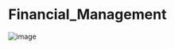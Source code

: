 # Financial_Management
![image](https://github.com/user-attachments/assets/930ef00a-2696-487c-a5cf-62f5681e33a6)
